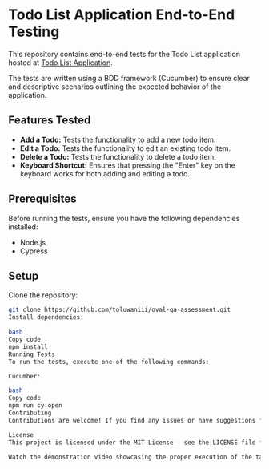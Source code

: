 # Todo List Application End-to-End Testing

This repository contains end-to-end tests for the Todo List application hosted at [Todo List Application](https://rudrakshabillore1.github.io/todo-list.github.io).

The tests are written using a BDD framework (Cucumber) to ensure clear and descriptive scenarios outlining the expected behavior of the application.

## Features Tested

- **Add a Todo:** Tests the functionality to add a new todo item.
- **Edit a Todo:** Tests the functionality to edit an existing todo item.
- **Delete a Todo:** Tests the functionality to delete a todo item.
- **Keyboard Shortcut:** Ensures that pressing the "Enter" key on the keyboard works for both adding and editing a todo.

## Prerequisites

Before running the tests, ensure you have the following dependencies installed:

- Node.js
- Cypress

## Setup

Clone the repository:

```bash
git clone https://github.com/toluwaniii/oval-qa-assessment.git
Install dependencies:

bash
Copy code
npm install
Running Tests
To run the tests, execute one of the following commands:

Cucumber:

bash
Copy code
npm run cy:open
Contributing
Contributions are welcome! If you find any issues or have suggestions for improvements, feel free to open an issue or create a pull request.

License
This project is licensed under the MIT License - see the LICENSE file for details.

Watch the demonstration video showcasing the proper execution of the task requirements.

